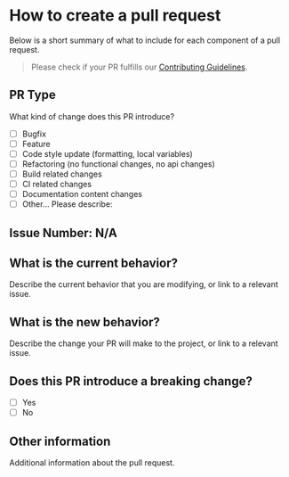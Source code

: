 # **How to create a pull request**

Below is a short summary of what to include for each component of a pull request.

> Please check if your PR fulfills our [Contributing Guidelines](https://github.com/vinirossa/node-boilerplate/blob/main/CONTRIBUTING.md).

## PR Type

What kind of change does this PR introduce?

<!-- Please check the one that applies to this PR using "x". -->

- [ ] Bugfix
- [ ] Feature
- [ ] Code style update (formatting, local variables)
- [ ] Refactoring (no functional changes, no api changes)
- [ ] Build related changes
- [ ] CI related changes
- [ ] Documentation content changes
- [ ] Other... Please describe:

## Issue Number: N/A

## What is the current behavior?

Describe the current behavior that you are modifying, or link to a relevant issue.

## What is the new behavior?

Describe the change your PR will make to the project, or link to a relevant issue.

## Does this PR introduce a breaking change?

- [ ] Yes
- [ ] No

<!-- If this PR contains a breaking change, please describe the impact and migration path for existing applications below. -->

## Other information

Additional information about the pull request.

